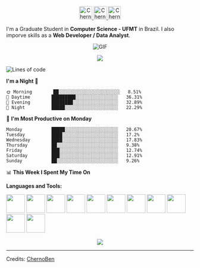 <p align="center">
<br/>
<a href="https://www.linkedin.com/in/benjamim-francisco-73a82613b/">
  <img alt="ChernoBen's LinkdeIN" width="35px" src="https://image.flaticon.com/icons/svg/2111/2111465.svg" />
</a>

<a href="https://www.instagram.com/chernobenj/">
  <img alt="ChernoBen's Instagram" width="35px" src="https://image.flaticon.com/icons/svg/2111/2111421.svg" />
</a>
<a href="https://open.spotify.com/user/vpgpwovbo3g46kxut0vlxfk4x">
  <img alt="ChernoBen's Spotify" width="35px" src="https://image.flaticon.com/icons/svg/2111/2111627.svg" />
</a>
</p>

I'm a Graduate Student in **Computer Science - UFMT** in Brazil. I also imporve skills as a **Web Developer / Data Analyst**.

<p align="center">
<img align="center" alt="GIF" src="https://media1.tenor.com/images/1c6140897565e34a4e98f618e220dc0d/tenor.gif?itemid=9358372" />
</p>

<p align="center">
  <img alig src="https://github-profile-trophy.vercel.app/?username=ChernoBen&column=6&rank=SSS,SS,S,AAA,AA,A,B,C" />
</p>

<!--START_SECTION:waka-->
![Lines of code](https://img.shields.io/badge/From%20Hello%20World%20I%27ve%20Written-5.0%20million%20lines%20of%20code-blue)

**I'm a Night 🦉** 

```text
🌞 Morning        ██░░░░░░░░░░░░░░░░░░░░░░░   8.51% 
🌆 Daytime        █████████░░░░░░░░░░░░░░░░   36.31% 
🌃 Evening        ████████░░░░░░░░░░░░░░░░░   32.89% 
🌙 Night          █████░░░░░░░░░░░░░░░░░░░░   22.29%

```
📅 **I'm Most Productive on Monday** 

```text
Monday           █████░░░░░░░░░░░░░░░░░░░░   20.67% 
Tuesday          ████░░░░░░░░░░░░░░░░░░░░░   17.2% 
Wednesday        ████░░░░░░░░░░░░░░░░░░░░░   17.83% 
Thursday         ██░░░░░░░░░░░░░░░░░░░░░░░   9.38% 
Friday           ███░░░░░░░░░░░░░░░░░░░░░░   12.74% 
Saturday         ███░░░░░░░░░░░░░░░░░░░░░░   12.91% 
Sunday           ██░░░░░░░░░░░░░░░░░░░░░░░   9.26%

```


📊 **This Week I Spent My Time On** 

<!--END_SECTION:waka-->

**Languages and Tools:**  

<code><img height="50" src="https://image.flaticon.com/icons/svg/2861/2861557.svg"></code>
<code><img height="50" src="https://image.flaticon.com/icons/svg/3190/3190604.svg"></code>
<code><img height="50" src="https://image.flaticon.com/icons/svg/2942/2942156.svg"></code>
<code><img height="50" src="https://img.icons8.com/color/48/000000/golang.png"></code>
<code><img height="50" src="https://image.flaticon.com/icons/svg/1628/1628182.svg"></code>
<code><img height="50" src="https://image.flaticon.com/icons/png/512/2085/2085061.png"></code>
<code><img height="50" src="https://image.flaticon.com/icons/svg/2535/2535543.svg"></code>
<code><img height="50" src="https://cdn.icon-icons.com/icons2/1508/PNG/512/matlab_104289.png"></code>
<code><img height="50" src="https://image.flaticon.com/icons/svg/2721/2721297.svg"></code>
<code><img height="50" src="https://image.flaticon.com/icons/svg/752/752605.svg"></code>
<code><img height="50" src="https://image.flaticon.com/icons/svg/1680/1680899.svg"></code>

<p align="center">
<img align="center" src="https://github-readme-stats.vercel.app/api?username=ChernoBen&show_icons=true&hide_border=true">
</p>


-----
Credits: [ChernoBen](https://github.com/ChernoBen)
